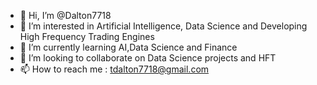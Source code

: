 - 👋 Hi, I’m @Dalton7718
- 👀 I’m interested in Artificial Intelligence, Data Science and Developing High Frequency Trading Engines
- 🌱 I’m currently learning AI,Data Science and Finance
- 💞️ I’m looking to collaborate on Data Science projects and HFT 
- 📫 How to reach me : tdalton7718@gmail.com

<!---
Dalton7718/Dalton7718 is a ✨ special ✨ repository because its `README.md` (this file) appears on your GitHub profile.
You can click the Preview link to take a look at your changes.
--->

